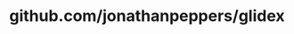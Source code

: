 ---
layout: post
title: github.com/jonathanpeppers/glidex
categories: link
tags: [انگلیسی, برنامه‌نویسی]
---